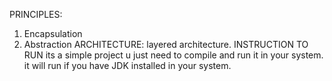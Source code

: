 PRINCIPLES:
1. Encapsulation
2. Abstraction
ARCHITECTURE:
layered architecture.
INSTRUCTION TO RUN
its a simple project u just need to compile and run it in your system. it will run if you have JDK installed in your system.
